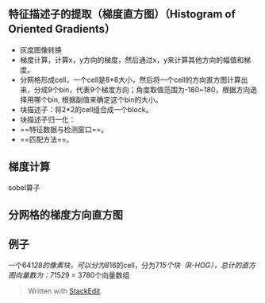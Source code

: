 ## 特征描述子的提取（梯度直方图）（Histogram of Oriented Gradients）
- 灰度图像转换
- 梯度计算，计算x，y方向的梯度，然后通过x，y来计算其他方向的幅值和梯度。
- 分网格形成cell，一个cell是8*8大小，然后将一个cell的方向直方图计算出来，分成9个bin，代表9个梯度方向；角度取值范围为-180~180，根据方向选择用哪个bin, 根据副值来确定这个bin的大小。
- 块描述子：将2*2的cell组合成一个block。
- 块描述子归一化：
- ==特征数据与检测窗口==。
- ==匹配方法==。

## 梯度计算
sobel算子
## 分网格的梯度方向直方图
## 例子
一个64*128的像素块，可以分为8*16的cell，分为7*15个块（R-HOG），总计的直方图向量数为：7*15*2*9 = 3780个向量数组


> Written with [StackEdit](https://stackedit.io/).
<!--stackedit_data:
eyJoaXN0b3J5IjpbLTgzOTEyMjM3M119
-->